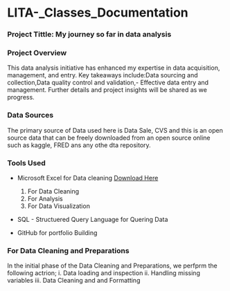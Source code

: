 # LITA-_Classes_Documentation

### Project Tittle: My journey  so far in data analysis

### Project Overview
This data analysis initiative has enhanced my expertise in data acquisition, management, and entry. Key takeaways include:Data sourcing and collection,Data quality control and validation,- Effective data entry and management. Further details and project insights will be shared as we progress.

### Data Sources
The primary source of Data used here is Data Sale, CVS and this is an open source data that can be freely downloaded from  an open source online such as kaggle, FRED ans any othe dta repository.

### Tools Used
- Microsoft Excel for Data cleaning [Download Here](https://drive.google.com/drive/folders/1sFdNca7pk_wGqB7tKWB1gGEW63GBIX8f?usp=sharing)
   1. For Data Cleaning
   2. For Analysis
   3. For Data Visualization
 
      
- SQL - Structuered Query Language for Quering Data
- GitHub for portfolio Building

###  For Data Cleaning and Preparations
In the initial phase of the Data Cleaning and Preparations, we perfprm the following actrion;
i. Data loading and inspection
ii. Handling missing variables 
iii. Data Cleaning and and Formatting
